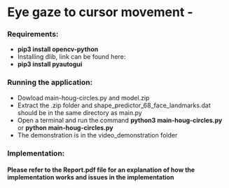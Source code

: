 # Eye gaze to cursor movement -

### Requirements:
* **pip3 install opencv-python**
* Installing dlib, link can be found here: 
* **pip3 install pyautogui**

### Running the application:
* Dowload main-houg-circles.py and model.zip
* Extract the .zip folder and shape_predictor_68_face_landmarks.dat should be in the same directory as main.py
* Open a terminal and run the command **python3 main-houg-circles.py** or **python main-houg-circles.py**
* The demonstration is in the video_demonstration folder

### Implementation:
#### Please refer to the Report.pdf file for an explanation of how the implementation works and issues in the implementation